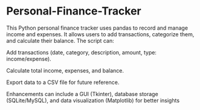 # Personal-Finance-Tracker
 
This Python personal finance tracker uses pandas to record and manage income and expenses. It allows users to add transactions, categorize them, and calculate their balance. The script can:

 Add transactions (date, category, description, amount, type: income/expense).

Calculate total income, expenses, and balance.

Export data to a CSV file for future reference.


Enhancements can include a GUI (Tkinter), database storage (SQLite/MySQL), and data visualization (Matplotlib) for better insights

   
